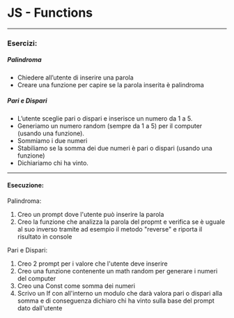# JS - Functions
----
### Esercizi:

##### Palindroma

- Chiedere all’utente di inserire una parola
- Creare una funzione per capire se la parola inserita è palindroma


##### Pari e Dispari

- L’utente sceglie pari o dispari e inserisce un numero da 1 a 5.
- Generiamo un numero random (sempre da 1 a 5) per il computer (usando una funzione).
- Sommiamo i due numeri
- Stabiliamo se la somma dei due numeri è pari o dispari (usando una funzione)
- Dichiariamo chi ha vinto.

---------

#### Esecuzione:

Palindroma:

1. Creo un prompt dove l'utente può inserire la parola
2. Creo la funzione che analizza la parola del propmt e verifica se è uguale al suo inverso tramite ad esempio il metodo "reverse" e riporta il risultato in console

Pari e Dispari:
1. Creo 2 prompt per i valore che l'utente deve inserire
2. Creo una funzione contenente un math random per generare i numeri del computer
3. Creo una Const come somma dei numeri
4. Scrivo un If con all'interno un modulo che darà valora pari o dispari alla somma e di conseguenza dichiaro chi ha vinto sulla base del prompt dato dall'utente


